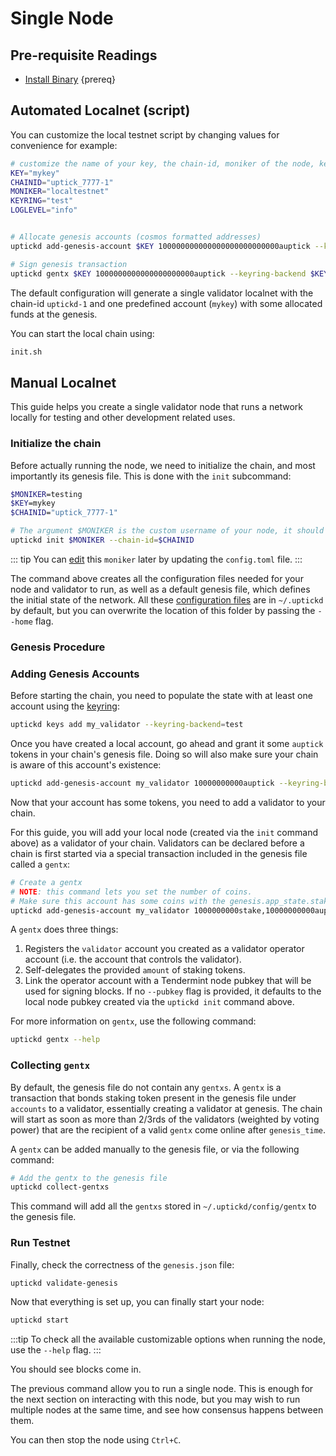 <!--
order: 1
-->

# Single Node

## Pre-requisite Readings

- [Install Binary](./../../quickstart/installation)  {prereq}

## Automated Localnet (script)

You can customize the local testnet script by changing values for convenience for example:

```bash
# customize the name of your key, the chain-id, moniker of the node, keyring backend, and log level
KEY="mykey"
CHAINID="uptick_7777-1"
MONIKER="localtestnet"
KEYRING="test"
LOGLEVEL="info"


# Allocate genesis accounts (cosmos formatted addresses)
uptickd add-genesis-account $KEY 100000000000000000000000000auptick --keyring-backend $KEYRING

# Sign genesis transaction
uptickd gentx $KEY 1000000000000000000000auptick --keyring-backend $KEYRING --chain-id $CHAINID
```

The default configuration will generate a single validator localnet with the chain-id
`uptickd-1` and one predefined account (`mykey`) with some allocated funds at the genesis.

You can start the local chain using:

```bash
init.sh
```

## Manual Localnet

This guide helps you create a single validator node that runs a network locally for testing and other development related uses.

### Initialize the chain

Before actually running the node, we need to initialize the chain, and most importantly its genesis file. This is done with the `init` subcommand:

```bash
$MONIKER=testing
$KEY=mykey
$CHAINID="uptick_7777-1"

# The argument $MONIKER is the custom username of your node, it should be human-readable.
uptickd init $MONIKER --chain-id=$CHAINID
```

::: tip
You can [edit](./../../quickstart/binary.md#configuring-the-node) this `moniker` later by updating the `config.toml` file.
:::

The command above creates all the configuration files needed for your node and validator to run, as well as a default genesis file, which defines the initial state of the network. All these [configuration files](./../../quickstart/binary.md#configuring-the-node) are in `~/.uptickd` by default, but you can overwrite the location of this folder by passing the `--home` flag.

### Genesis Procedure

### Adding Genesis Accounts

Before starting the chain, you need to populate the state with at least one account using the [keyring](./../keys-wallets/keyring.md#add-keys):

```bash
uptickd keys add my_validator --keyring-backend=test
```

Once you have created a local account, go ahead and grant it some `auptick` tokens in your chain's genesis file. Doing so will also make sure your chain is aware of this account's existence:

```bash
uptickd add-genesis-account my_validator 10000000000auptick --keyring-backend test
```

Now that your account has some tokens, you need to add a validator to your chain.

 For this guide, you will add your local node (created via the `init` command above) as a validator of your chain. Validators can be declared before a chain is first started via a special transaction included in the genesis file called a `gentx`:

```bash
# Create a gentx
# NOTE: this command lets you set the number of coins. 
# Make sure this account has some coins with the genesis.app_state.staking.params.bond_denom denom
uptickd add-genesis-account my_validator 1000000000stake,10000000000auptick
```

A `gentx` does three things:

1. Registers the `validator` account you created as a validator operator account (i.e. the account that controls the validator).
2. Self-delegates the provided `amount` of staking tokens.
3. Link the operator account with a Tendermint node pubkey that will be used for signing blocks. If no `--pubkey` flag is provided, it defaults to the local node pubkey created via the `uptickd init` command above.

For more information on `gentx`, use the following command:

```bash
uptickd gentx --help
```

### Collecting `gentx`

By default, the genesis file do not contain any `gentxs`. A `gentx` is a transaction that bonds
staking token present in the genesis file under `accounts` to a validator, essentially creating a
validator at genesis. The chain will start as soon as more than 2/3rds of the validators (weighted
by voting power) that are the recipient of a valid `gentx` come online after `genesis_time`.

A `gentx` can be added manually to the genesis file, or via the following command:

```bash
# Add the gentx to the genesis file
uptickd collect-gentxs
```

This command will add all the `gentxs` stored in `~/.uptickd/config/gentx` to the genesis file.

### Run Testnet

Finally, check the correctness of the `genesis.json` file:

```bash
uptickd validate-genesis
```

Now that everything is set up, you can finally start your node:

```bash
uptickd start
```

:::tip
To check all the available customizable options when running the node, use the `--help` flag.
:::

You should see blocks come in.

The previous command allow you to run a single node. This is enough for the next section on interacting with this node, but you may wish to run multiple nodes at the same time, and see how consensus happens between them.

You can then stop the node using `Ctrl+C`.

